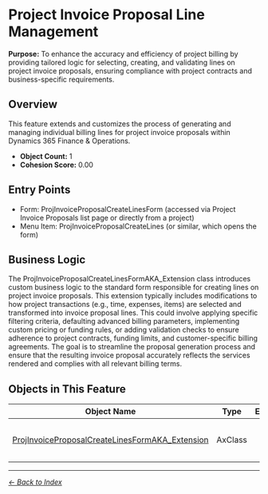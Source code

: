 # Project Invoice Proposal Line Management

**Purpose:** To enhance the accuracy and efficiency of project billing by providing tailored logic for selecting, creating, and validating lines on project invoice proposals, ensuring compliance with project contracts and business-specific requirements.

## Overview

This feature extends and customizes the process of generating and managing individual billing lines for project invoice proposals within Dynamics 365 Finance & Operations.

- **Object Count:** 1
- **Cohesion Score:** 0.00

## Entry Points

- Form: ProjInvoiceProposalCreateLinesForm (accessed via Project Invoice Proposals list page or directly from a project)
- Menu Item: ProjInvoiceProposalCreateLines (or similar, which opens the form)

## Business Logic

The ProjInvoiceProposalCreateLinesFormAKA_Extension class introduces custom business logic to the standard form responsible for creating lines on project invoice proposals. This extension typically includes modifications to how project transactions (e.g., time, expenses, items) are selected and transformed into invoice proposal lines. This could involve applying specific filtering criteria, defaulting advanced billing parameters, implementing custom pricing or funding rules, or adding validation checks to ensure adherence to project contracts, funding limits, and customer-specific billing agreements. The goal is to streamline the proposal generation process and ensure that the resulting invoice proposal accurately reflects the services rendered and complies with all relevant billing terms.

## Objects in This Feature

| Object Name | Type | Extension | Description |
|-------------|------|-----------|-------------|
| [ProjInvoiceProposalCreateLinesFormAKA_Extension](Objects/ProjInvoiceProposalCreateLinesFormAKA_Extension.md) | AxClass |  | <summary> Augmented class for the form <c>ProjI... |

---

*[← Back to Index](../../index.md)*
